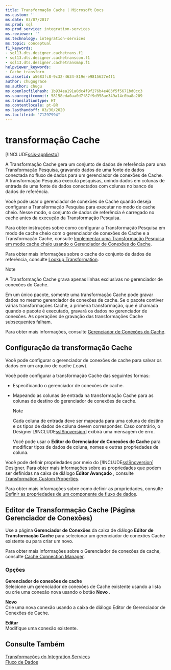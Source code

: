 ```yaml
---
title: Transformação Cache | Microsoft Docs
ms.custom: ''
ms.date: 03/07/2017
ms.prod: sql
ms.prod_service: integration-services
ms.reviewer: ''
ms.technology: integration-services
ms.topic: conceptual
f1_keywords:
- sql13.dts.designer.cachetrans.f1
- sql13.dts.designer.cachetranscon.f1
- sql13.dts.designer.cachetransmap.f1
helpviewer_keywords:
- Cache transform
ms.assetid: a5683fc8-9c32-4634-819e-e9815627e4f1
author: chugugrace
ms.author: chugu
ms.openlocfilehash: 1b934ea191a0dc4f9f276b4e483f5f5671bd0cc3
ms.sourcegitcommit: 58158eda0aa0d7f87f9d958ae349a14c0ba8a209
ms.translationtype: HT
ms.contentlocale: pt-BR
ms.lasthandoff: 03/30/2020
ms.locfileid: "71297994"
---
```

# <a name="cache-transform"></a>transformação Cache

[!INCLUDE[ssis-appliesto](../../../includes/ssis-appliesto-ssvrpluslinux-asdb-asdw-xxx.md)]


  A Transformação Cache gera um conjunto de dados de referência para uma Transformação Pesquisa, gravando dados de uma fonte de dados conectada no fluxo de dados para um gerenciador de conexões de Cache. A transformação Pesquisa executa pesquisas, unindo dados em colunas de entrada de uma fonte de dados conectados com colunas no banco de dados de referência.  
  
 Você pode usar o gerenciador de conexões de Cache quando deseja configurar a Transformação Pesquisa para executar no modo de cache cheio. Nesse modo, o conjunto de dados de referência é carregado no cache antes da execução da Transformação Pesquisa.  
  
 Para obter instruções sobre como configurar a Transformação Pesquisa em modo de cache cheio com o gerenciador de conexões de Cache e a Transformação Cache, consulte [Implementar uma Transformação Pesquisa em modo cache cheio usando o Gerenciador de Conexões do Cache](../../../integration-services/data-flow/transformations/lookup-transformation-full-cache-mode-cache-connection-manager.md).  
  
 Para obter mais informações sobre o cache do conjunto de dados de referência, consulte [Lookup Transformation](../../../integration-services/data-flow/transformations/lookup-transformation.md).  
  
> [!NOTE]  
>  A Transformação Cache grava apenas linhas exclusivas no gerenciador de conexões do Cache.  
  
 Em um único pacote, somente uma transformação Cache pode gravar dados no mesmo gerenciador de conexões de cache. Se o pacote contiver várias transformações Cache, a primeira transformação, que é chamada quando o pacote é executado, gravará os dados no gerenciador de conexões. As operações de gravação das transformações Cache subsequentes falham.  
  
 Para obter mais informações, consulte [Gerenciador de Conexões do Cache](../../../integration-services/data-flow/transformations/cache-connection-manager.md).  
  
## <a name="configuration-of-the-cache-transform"></a>Configuração da transformação Cache  
 Você pode configurar o gerenciador de conexões de cache para salvar os dados em um arquivo de cache (.caw).  
  
 Você pode configurar a transformação Cache das seguintes formas:  
  
-   Especificando o gerenciador de conexões de cache.  
  
-   Mapeando as colunas de entrada na transformação Cache para as colunas de destino do gerenciador de conexões de cache.  
  
    > [!NOTE]  
    >  Cada coluna de entrada deve ser mapeada para uma coluna de destino e os tipos de dados de coluna devem corresponder. Caso contrário, o Designer [!INCLUDE[ssISnoversion](../../../includes/ssisnoversion-md.md)] exibirá uma mensagem de erro.  
  
     Você pode usar o **Editor do Gerenciador de Conexões de Cache** para modificar tipos de dados de coluna, nomes e outras propriedades de coluna.  
  
 Você pode definir propriedades por meio do [!INCLUDE[ssISnoversion](../../../includes/ssisnoversion-md.md)] Designer. Para obter mais informações sobre as propriedades que podem ser definidas na caixa de diálogo **Editor Avançado** , consulte [Transformation Custom Properties](../../../integration-services/data-flow/transformations/transformation-custom-properties.md).  
  
 Para obter mais informações sobre como definir as propriedades, consulte [Definir as propriedades de um componente de fluxo de dados](../../../integration-services/data-flow/set-the-properties-of-a-data-flow-component.md).  
  
## <a name="cache-transformation-editor-connection-manager-page"></a>Editor de Transformação Cache (Página Gerenciador de Conexões)
  Use a página **Gerenciador de Conexões** da caixa de diálogo **Editor de Transformação Cache** para selecionar um gerenciador de conexões Cache existente ou para criar um novo.  
  
 Para obter mais informações sobre o Gerenciador de conexões de cache, consulte [Cache Connection Manager](../../../integration-services/data-flow/transformations/cache-connection-manager.md).  
  
### <a name="options"></a>Opções  
 **Gerenciador de conexões de cache**  
 Selecione um gerenciador de conexões de Cache existente usando a lista ou crie uma conexão nova usando o botão **Novo** .  
  
 **Novo**  
 Crie uma nova conexão usando a caixa de diálogo Editor de Gerenciador de Conexões de Cache.  
  
 **Editar**  
 Modifique uma conexão existente.  
  
## <a name="see-also"></a>Consulte Também  
 [Transformações do Integration Services](../../../integration-services/data-flow/transformations/integration-services-transformations.md)   
 [Fluxo de Dados](../../../integration-services/data-flow/data-flow.md)  
  
  

